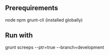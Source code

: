 
## Prerequirements
node
npm
grunt-cli (installed globally)


## Run with
grunt screeps --ptr=true --branch=development
